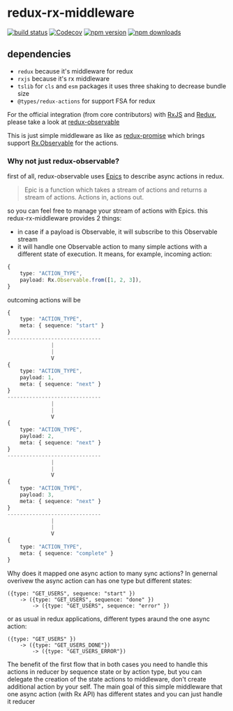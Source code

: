 # redux-rx-middleware

[![build status](https://img.shields.io/travis/AndreyUtka/redux-rx-middleware/master.svg?style=flat-square)](https://travis-ci.org/AndreyUtka/redux-rx-middleware)
[![Codecov](https://img.shields.io/codecov/c/github/AndreyUtka/redux-rx-middleware.svg?style=flat-square)](https://codecov.io/gh/AndreyUtka/redux-rx-middleware)
[![npm version](https://img.shields.io/npm/v/redux-rx-middleware.svg?style=flat-square)](https://www.npmjs.com/package/redux-rx-middleware)
[![npm downloads](https://img.shields.io/npm/dm/redux-rx-middleware.svg?style=flat-square)](https://www.npmjs.com/package/redux-rx-middleware)

## dependencies
- `redux` because it's middleware for redux
- `rxjs` because it's rx middleware
- `tslib` for `cls` and `esm` packages it uses three shaking to decrease bundle size
- `@types/redux-actions` for support FSA for redux

For the official integration (from core contributors) with [RxJS](http://reactivex.io/rxjs/) and [Redux](https://redux.js.org/), please take a look at [redux-observable](https://redux-observable.js.org)

This is just simple middleware as like as [redux-promise](https://github.com/redux-utilities/redux-promise) which brings support [Rx.Observable](http://reactivex.io/rxjs/class/es6/Observable.js~Observable.html) for the actions.

### Why not just redux-observable?

first of all, redux-observable uses [Epics](https://redux-observable.js.org/docs/basics/Epics.html) to describe async actions in redux.

> Epic is a function which takes a stream of actions and returns a stream of actions. Actions in, actions out.

so you can feel free to manage your stream of actions with Epics.
this redux-rx-middleware provides 2 things:

*   in case if a payload is Observable, it will subscribe to this Observable stream
*   it will handle one Observable action to many simple actions with a different state of execution. It means, for example, incoming action:

```typescript
{
    type: "ACTION_TYPE",
    payload: Rx.Observable.from([1, 2, 3]),
}
```

outcoming actions will be

```typescript
{
    type: "ACTION_TYPE",
    meta: { sequence: "start" }
}
------------------------------
              |
              |
              V
{
    type: "ACTION_TYPE",
    payload: 1,
    meta: { sequence: "next" }
}
------------------------------
              |
              |
              V
{
    type: "ACTION_TYPE",
    payload: 2,
    meta: { sequence: "next" }
}
------------------------------
              |
              |
              V
{
    type: "ACTION_TYPE",
    payload: 3,
    meta: { sequence: "next" }
}
------------------------------
              |
              |
              V
{
    type: "ACTION_TYPE",
    meta: { sequence: "complete" }
}
```

Why does it mapped one async action to many sync actions? In genernal overivew the async action can has one type but different states:

```
({type: "GET_USERS", sequence: "start" })
    -> ({type: "GET_USERS", sequence: "done" })
        -> ({type: "GET_USERS", sequence: "error" })
```

or as usual in redux applications, different types araund the one async action:

```
({type: "GET_USERS" })
    -> ({type: "GET_USERS_DONE"})
        -> ({type: "GET_USERS_ERROR"})
```

The benefit of the first flow that in both cases you need to handle this actions in reducer by sequence state or by action type, but you can delegate the creation of the state actions to middleware, don't create additional action by your self. The main goal of this simple middleware that one async action (with Rx API) has different states and you can just handle it reducer
